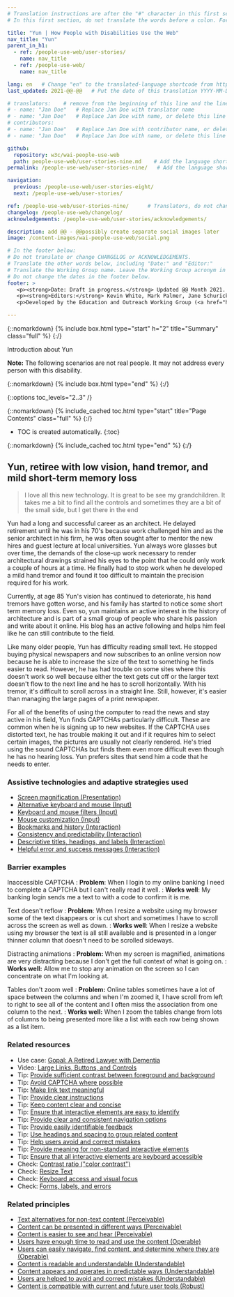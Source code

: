 ```yaml
---
# Translation instructions are after the "#" character in this first section. They are comments that do not show up in the web page. You do not need to translate the instructions after #.
# In this first section, do not translate the words before a colon. For example, do not translate "title:". Do translate the text after "title:".

title: "Yun | How People with Disabilities Use the Web"
nav_title: "Yun"
parent_in_h1:
  - ref: /people-use-web/user-stories/
    name: nav_title
  - ref: /people-use-web/
    name: nav_title

lang: en   # Change "en" to the translated-language shortcode from https://www.iana.org/assignments/language-subtag-registry/language-subtag-registry
last_updated: 2021-@@-@@   # Put the date of this translation YYYY-MM-DD (with month in the middle)

# translators:    # remove from the beginning of this line and the lines below: "# " (the hash sign and the space)
# - name: "Jan Doe"   # Replace Jan Doe with translator name
# - name: "Jan Doe"   # Replace Jan Doe with name, or delete this line if not multiple translators
# contributors:
# - name: "Jan Doe"   # Replace Jan Doe with contributor name, or delete this line if none
# - name: "Jan Doe"   # Replace Jan Doe with name, or delete this line if not multiple contributors

github:
  repository: w3c/wai-people-use-web
  path: people-use-web/user-stories-nine.md    # Add the language shortcode to the middle of the filename, for example: people-use-web/user-stories-nine.fr.md
permalink: /people-use-web/user-stories-nine/   # Add the language shortcode to the end, with no slash at end, for example: /people-use-web/user-stories-nine/fr

navigation:
  previous: /people-use-web/user-stories-eight/
  next: /people-use-web/user-stories/

ref: /people-use-web/user-stories-nine/      # Translators, do not change this
changelog: /people-use-web/changelog/
acknowledgements: /people-use-web/user-stories/acknowledgements/

description: add @@ - @@possibly create separate social images later
image: /content-images/wai-people-use-web/social.png

# In the footer below:
# Do not translate or change CHANGELOG or ACKNOWLEDGEMENTS.
# Translate the other words below, including "Date:" and "Editor:"
# Translate the Working Group name. Leave the Working Group acronym in English.
# Do not change the dates in the footer below.
footer: >
   <p><strong>Date: Draft in progress.</strong> Updated @@ Month 2021. First published Month 20@@. CHANGELOG.</p>
   <p><strong>Editors:</strong> Kevin White, Mark Palmer, Jane Schurick, and <a href="https://www.w3.org/People/shadi/">Shadi Abou_Zahra</a>.  <strong>Contributors:</strong> @@name, @@name, and <a href="https://www.w3.org/groups/wg/eowg/participants">participants of EOWG</a>. ACKNOWLEDGEMENTS lists past editors and additional contributors.</p>
   <p>Developed by the Education and Outreach Working Group (<a href="http://www.w3.org/WAI/EO/">EOWG</a>). Previously developed with the <a href="https://www.w3.org/WAI/EO/2008/wai-age-tf">WAI-AGE Task Force</a>, with support of the <a href="https://www.w3.org/WAI/WAI-AGE/">WAI-AGE Project</a>.</p>

---
```


{::nomarkdown}
{% include box.html type="start" h="2" title="Summary" class="full" %}
{:/}

Introduction about Yun

**Note:** The following scenarios are not real people. It may not address every person with this disability.

{::nomarkdown}
{% include box.html type="end" %}
{:/}


{::options toc_levels="2..3" /}

{::nomarkdown}
{% include_cached toc.html type="start" title="Page Contents" class="full" %}
{:/}

-   TOC is created automatically.
{:toc}

{::nomarkdown}
{% include_cached toc.html type="end" %}
{:/}

## Yun, retiree with low vision, hand tremor, and mild short-term memory loss

> I love all this new technology. It is great to be see my grandchildren. It takes me a bit to find all the controls and sometimes they are a bit of the small side, but I get there in the end

Yun had a long and successful career as an architect. He delayed retirement until he was in his 70's because work challenged him and as the senior architect in his firm, he was often sought after to mentor the new hires and guest lecture at local universities. Yun always wore glasses but over time, the demands of the close-up work necessary to render architectural drawings strained his eyes to the point that he could only work a couple of hours at a time. He finally had to stop work when he developed a mild hand tremor and found it too difficult to maintain the precision required for his work.

Currently, at age 85 Yun's vision has continued to deteriorate, his hand tremors have gotten worse, and his family has started to notice some short term memory loss. Even so, yun maintains an active interest in the history of architecture and is part of a small group of people who share his passion and write about it online. His blog has an active following and helps him feel like he can still contribute to the field. 

Like many older people, Yun has difficulty reading small text. He stopped buying physical newspapers and now subscribes to an online version now because he is able to increase the size of the text to something he finds easier to read. However, he has had trouble on some sites where this doesn't work so well because either the text gets cut off or the larger text doesn't flow to the next line and he has to scroll horizontally. With his tremor, it's difficult to scroll across in a straight line. Still, however, it's easier than managing the large pages of a print newspaper.

For all of the benefits of using the computer to read the news and stay active in his field, Yun finds CAPTCHAs particularly difficult. These are common when he is signing up to new websites. If the CAPTCHA uses distorted text, he has trouble making it out and if it requires him to select certain images, the pictures are usually not clearly rendered. He's tried using the sound CAPTCHAs but finds them even more difficult even though he has no hearing loss. Yun prefers sites that send him a code that he needs to enter.

### Assistive technologies and adaptive strategies used

* [Screen magnification (Presentation)](https://www.w3.org/WAI/people-use-web/tools-techniques/#presentation)
* [Alternative keyboard and mouse (Input)](https://www.w3.org/WAI/people-use-web/tools-techniques/#input)
* [Keyboard and mouse filters (Input)](https://www.w3.org/WAI/people-use-web/tools-techniques/#input)
* [Mouse customization (Input)](https://www.w3.org/WAI/people-use-web/tools-techniques/#input)
* [Bookmarks and history (Interaction)](https://www.w3.org/WAI/people-use-web/tools-techniques/#interaction)
* [Consistency and predictability (Interaction)](https://www.w3.org/WAI/people-use-web/tools-techniques/#interaction)
* [Descriptive titles, headings, and labels (Interaction)](https://www.w3.org/WAI/people-use-web/tools-techniques/#interaction)
* [Helpful error and success messages (Interaction)](https://www.w3.org/WAI/people-use-web/tools-techniques/#interaction)

### Barrier examples

Inaccessible CAPTCHA
: **Problem**: When I login to my online banking I need to complete a CAPTCHA but I can't really read it well.
: **Works well**: My banking login sends me a text to with a code to confirm it is me.

Text doesn't reflow
: **Problem**: When I resize a website using my browser some of the text disappears or is cut short and sometimes I have to scroll across the screen as well as down.
: **Works well**: When I resize a website using my browser the text is all still available and is presented in a longer thinner column that doesn't need to be scrolled sideways.

Distracting animations
: **Problem:** When my screen is magnified, animations are very distracting because I don't get the full context of what is going on.
: **Works well:** Allow me to stop any animation on the screen so I can concentrate on what I'm looking at.

Tables don't zoom well
: **Problem:** Online tables sometimes have a lot of space between the columns and when I'm zoomed it, I have scroll from left to right to see all of the content and I often miss the association from one column to the next.
: **Works well:** When I zoom the tables change from lots of columns to being presented more like a list with each row being shown as a list item.

### Related resources

* Use case: [Gopal: A Retired Lawyer with Dementia](https://www.w3.org/TR/coga-usable/#gopal-a-retired-lawyer-with-dementia)
* Video: [Large Links, Buttons, and Controls](https://www.w3.org/WAI/perspective-videos/controls/)
* Tip: [Provide sufficient contrast between foreground and background](https://www.w3.org/WAI/tips/designing/#provide-sufficient-contrast-between-foreground-and-background)
* Tip: [Avoid CAPTCHA where possible](https://www.w3.org/WAI/tips/developing/#avoid-captcha-where-possible)
* Tip: [Make link text meaningful](https://www.w3.org/WAI/tips/writing/#make-link-text-meaningful)
* Tip: [Provide clear instructions](https://www.w3.org/WAI/tips/writing/#provide-clear-instructions)
* Tip: [Keep content clear and concise](https://www.w3.org/WAI/tips/writing/#keep-content-clear-and-concise)
* Tip: [Ensure that interactive elements are easy to identify](https://www.w3.org/WAI/tips/designing/#ensure-that-interactive-elements-are-easy-to-identify)
* Tip: [Provide clear and consistent navigation options](https://www.w3.org/WAI/tips/designing/#provide-clear-and-consistent-navigation-options)
* Tip: [Provide easily identifiable feedback](https://www.w3.org/WAI/tips/designing/#provide-easily-identifiable-feedback)
* Tip: [Use headings and spacing to group related content](https://www.w3.org/WAI/tips/designing/#use-headings-and-spacing-to-group-related-content)
* Tip: [Help users avoid and correct mistakes](https://www.w3.org/WAI/tips/developing/#help-users-avoid-and-correct-mistakes)
* Tip: [Provide meaning for non-standard interactive elements](https://www.w3.org/WAI/tips/developing/#provide-meaning-for-non-standard-interactive-elements)
* Tip: [Ensure that all interactive elements are keyboard accessible](https://www.w3.org/WAI/tips/developing/#ensure-that-all-interactive-elements-are-keyboard-accessible)
* Check: [Contrast ratio ("color contrast")](https://www.w3.org/WAI/test-evaluate/preliminary/#contrast)
* Check: [Resize Text](https://www.w3.org/WAI/test-evaluate/preliminary/#resize)
* Check: [Keyboard access and visual focus](https://www.w3.org/WAI/test-evaluate/preliminary/#interaction)
* Check: [Forms, labels, and errors](https://www.w3.org/WAI/test-evaluate/preliminary/#forms)

### Related principles

* [Text alternatives for non-text content (Perceivable)](https://www.w3.org/WAI/fundamentals/accessibility-principles/#alternatives)
* [Content can be presented in different ways (Perceivable)](https://www.w3.org/WAI/fundamentals/accessibility-principles/#adaptable)
* [Content is easier to see and hear (Perceivable)](https://www.w3.org/WAI/fundamentals/accessibility-principles/#distinguishable)
* [Users have enough time to read and use the content (Operable)](https://www.w3.org/WAI/fundamentals/accessibility-principles/#time)
* [Users can easily navigate, find content, and determine where they are (Operable)](https://www.w3.org/WAI/fundamentals/accessibility-principles/#navigable)
* [Content is readable and understandable (Understandable)](https://www.w3.org/WAI/fundamentals/accessibility-principles/#readable)
* [Content appears and operates in predictable ways (Understandable)](https://www.w3.org/WAI/fundamentals/accessibility-principles/#predictable)
* [Users are helped to avoid and correct mistakes (Understandable)](https://www.w3.org/WAI/fundamentals/accessibility-principles/#tolerant)
* [Content is compatible with current and future user tools (Robust)](https://www.w3.org/WAI/fundamentals/accessibility-principles/#compatible)
